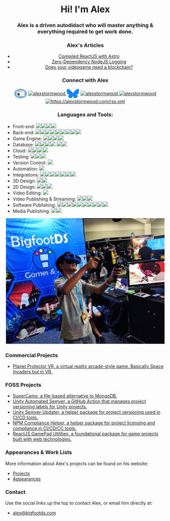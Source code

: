 <h1 align="center">Hi! I'm Alex</h1>
<h3 align="center">Alex is a driven autodidact who will master anything & everything required to get work done.</h3>

<h3 align="center">Alex's Articles</h3>
<div align="center">

<!-- BLOG-POST-LIST:START -->
- [Compiled ReactJS with Astro](https://alexstormwood.com/articles/compiledreactjswithastro/)
- [Zero-Dependency NodeJS Logging](https://alexstormwood.com/articles/nodejslogging/)
- [Does your videogame need a blockchain?](https://alexstormwood.com/articles/doesyourvideogameneedablockchain/)
<!-- BLOG-POST-LIST:END -->

</div>
<h3 align="center">Connect with Alex</h3>
<p align="center">
<a href="https://alexstormwood.com/" target="blank"><img align="center" src="./assets/internet.svg" alt="alexstormwood" height="30" width="40" /></a>
<a href="https://linkedin.com/in/alexstormwood" target="blank">
  <img align="center" src="https://raw.githubusercontent.com/rahuldkjain/github-profile-readme-generator/master/src/images/icons/Social/linked-in-alt.svg" alt="alexstormwood" height="30" width="40" />
</a>
<a href="https://bsky.app/profile/alexstormwood.com" target="blank"><img align="center" src="./assets/Bluesky_Logo.svg" alt="alexstormwood" height="30" width="40" /></a>
<a href="https://instagram.com/alexstormwood" target="blank">
  <img align="center" src="https://raw.githubusercontent.com/rahuldkjain/github-profile-readme-generator/master/src/images/icons/Social/instagram.svg" alt="alexstormwood" height="30" width="40" />
</a>
<a href="https://www.youtube.com/c/alexstormwood" target="blank">
  <img align="center" src="https://raw.githubusercontent.com/rahuldkjain/github-profile-readme-generator/master/src/images/icons/Social/youtube.svg" alt="alexstormwood" height="30" width="40" />
</a>
<a href="/https://alexstormwood.com/rss.xml" target="blank">
  <img align="center" src="https://raw.githubusercontent.com/rahuldkjain/github-profile-readme-generator/master/src/images/icons/Social/rss.svg" alt="https://alexstormwood.com/rss.xml" height="30" width="40" />
</a>
</p>

<h3 align="center">Languages and Tools:</h3>
<p align="center"> 
<ul>
<li>Front-end: <img src="https://img.shields.io/badge/HTML5-181717?logo=html5&logoColor=white&labelColor=E34F26" /><img src="https://img.shields.io/badge/CSS3-181717?logo=css3&logoColor=white&labelColor=1572B6" /><img src="https://img.shields.io/badge/JavaScript-323330?logo=javascript&logoColor=F7DF1E" /><img src="https://img.shields.io/badge/React-20232A?logo=react&logoColor=61DAFB" />   
</li>
<li>Back-end: <img src="https://img.shields.io/badge/NodeJS-181717?logo=nodedotjs&logoColor=white&labelColor=339933" /><img src="https://img.shields.io/badge/ExpressJS-181717?logo=express&logoColor=white&labelColor=000000" /><img src="https://img.shields.io/badge/Python-181717?logo=python&logoColor=white&labelColor=3776AB" /><img src="https://img.shields.io/badge/Flask-181717?logo=flask&logoColor=white" /><img src="https://img.shields.io/badge/Ruby-181717?logo=ruby&logoColor=white&labelColor=CC342D" /><img src="https://img.shields.io/badge/Ruby%20On%20Rails-181717?logo=rubyonrails&logoColor=white&labelColor=CC0000" /><img src="https://img.shields.io/badge/C%23-181717?logo=csharp&logoColor=white&labelColor=239120" /><img src="https://img.shields.io/badge/Dotnet-181717?logo=dotnet&logoColor=white&labelColor=512BD4" /><img src="https://img.shields.io/badge/Electron-181717?logo=electron&logoColor=white&labelColor=47848F" />
</li>
<li>Game Engine: <img src="https://img.shields.io/badge/Unity-181717?logo=unity&logoColor=black&labelColor=FFFFFF" /><img src="https://img.shields.io/badge/FNA-181717?logo=csharp&logoColor=white&labelColor=239120" /><img src="https://img.shields.io/badge/Monogame-181717?logo=csharp&logoColor=white&labelColor=239120" /><img src="https://img.shields.io/badge/Godot-181717?logo=godotengine&logoColor=white&labelColor=478CBF" />
</li>
<li>Database: <img src="https://img.shields.io/badge/PostgreSQL-181717?logo=postgresql&logoColor=white&labelColor=4169E1" /><img src="https://img.shields.io/badge/MongoDB-181717?logo=mongodb&logoColor=white&labelColor=47A248" /><img src="https://img.shields.io/badge/MongooseJS-181717?logo=nodedotjs&logoColor=white&labelColor=339933" /><img src="https://img.shields.io/badge/Firebase-181717?logo=firebase&logoColor=FFCA28&labelColor=grey" /> <img src="https://img.shields.io/badge/NeDB-181717?logo=github&logoColor=black&labelColor=black" /><img src="https://img.shields.io/badge/Camo-181717?logo=github&logoColor=black&labelColor=black" />
</li>
<li>Cloud: <img src="https://img.shields.io/badge/Amazon%20AWS-181717?logo=amazonaws&logoColor=white&labelColor=232F3E" /><img src="https://img.shields.io/badge/Docker-181717?logo=docker&logoColor=2496ED" /><img src="https://img.shields.io/badge/Google%20Cloud-181717?logo=googlecloud&logoColor=4285F4" /><img src="https://img.shields.io/badge/Firebase-181717?logo=firebase&logoColor=FFCA28&labelColor=grey" /> 
</li>
<li>Testing: <img src="https://img.shields.io/badge/Jest-181717?logo=jest&logoColor=white&labelColor=C21325" /><img src="https://img.shields.io/badge/Pytest-181717?logo=pytest&logoColor=white&labelColor=0A9EDC" /><img src="https://img.shields.io/badge/xUnit.net-181717?logo=csharp&logoColor=white&labelColor=239120" />
</li>
<li>Version Control: <img src="https://img.shields.io/badge/Github-181717?logo=github&logoColor=white" />
</li>
<li>Automation: <img src="https://img.shields.io/badge/Github%20Actions-181717?logo=github&logoColor=2088FF" />
</li>
<li>Integrations: <img src="https://img.shields.io/badge/Steamworks-181717?logo=steamworks&logoColor=white&labelColor=1E1E1E" /><img src="https://img.shields.io/badge/Vuforia-181717?logo=github&logoColor=black&labelColor=black" /><img src="https://img.shields.io/badge/Twitch%20API-181717?logo=twitch&logoColor=white&labelColor=9146FF" /><img src="https://img.shields.io/badge/Discord%20API-181717?logo=discord&logoColor=white&labelColor=5865F2" /><img src="https://img.shields.io/badge/Razer%20API-181717?logo=razer&logoColor=00FF00&labelColor=black" /><img src="https://img.shields.io/badge/Xbox%20Live%20API-181717?logo=xbox&logoColor=white&labelColor=107C10" /><img src="https://img.shields.io/badge/Nintendo%20Switch%20Online%20API-181717?logo=nintendoswitch&logoColor=white&labelColor=E60012" />       
</li>
<li>3D Design: <img src="https://img.shields.io/badge/Autodesk%203DS%20Max-181717?logo=autodesk&logoColor=white&labelColor=0696D7" /><img src="https://img.shields.io/badge/ZBrush-181717?logo=autodesk&logoColor=black&labelColor=black" />
</li>
<li>2D Design: <img src="https://img.shields.io/badge/Adobe%20Photoshop-181717?logo=adobephotoshop&logoColor=31A8FF" /><img src="https://img.shields.io/badge/Adobe%20Illustrator-181717?logo=adobeillustrator&logoColor=FF9A00" /><img src="https://img.shields.io/badge/Canva-181717?logo=canva&logoColor=00C4CC" />
</li>
<li>Video Editing: <img src="https://img.shields.io/badge/Adobe%20Premiere%20Pro-181717?logo=adobepremierepro&logoColor=9999FF" />
</li>
<li>Video Publishing & Streaming: <img src="https://img.shields.io/badge/YouTube-181717?logo=youtube&logoColor=white&labelColor=FF0000" /><img src="https://img.shields.io/badge/Twitch-181717?logo=twitch&logoColor=white&labelColor=9146FF" /><img src="https://img.shields.io/badge/OBS Studio-181717?logo=obsstudio&logoColor=white&labelColor=302E31" />     
</li>
<li>Software Publishing: <img src="https://img.shields.io/badge/Steam-181717?logo=steam&logoColor=white&labelColor=000000" /><img src="https://img.shields.io/badge/Android-181717?logo=android&logoColor=white&labelColor=107C10" /><img src="https://img.shields.io/badge/Google%20Play-181717?logo=googleplay&logoColor=white&labelColor=414141" /><img src="https://img.shields.io/badge/Google%20Daydream-181717?logo=googleplay&logoColor=white&labelColor=414141" /><img src="https://img.shields.io/badge/Xbox%20One-181717?logo=xbox&logoColor=white&labelColor=107C10" /><img src="https://img.shields.io/badge/Microsoft%20Store-181717?logo=microsoftstore&logoColor=white&labelColor=005FB8" /><img src="https://img.shields.io/badge/Nintendo%20Wii%20U-181717?logo=wiiu&logoColor=white&labelColor=8B8B8B" /><img src="https://img.shields.io/badge/Nintendo%203DS-181717?logo=nintendo3ds&logoColor=white&labelColor=D12228" /><img src="https://img.shields.io/badge/Nintendo%20Switch-181717?logo=nintendoswitch&logoColor=white&labelColor=E60012" /><img src="https://img.shields.io/badge/Oculus%20-181717?logo=oculus&logoColor=white&labelColor=1C1E20" />     
</li>
<li>Media Publishing: <img src="https://img.shields.io/badge/Amazon%20Kindle%20Direct%20Publishing-181717?logo=amazon&logoColor=white&labelColor=FF9900" /><img src="https://img.shields.io/badge/DistroKid-181717?logo=distrokid&logoColor=white&labelColor=231F20" />   
</li>

</ul>


</p>

<p align="center">
<img src="https://github.com/AlexHolderDeveloper/AlexHolderDeveloper/raw/master/assets/PPVRAtRTX2018.jpg" data-canonical-src="https://github.com/AlexHolderDeveloper/AlexHolderDeveloper/raw/master/assets/PPVRAtRTX2018.jpg" width="500" />
</p>

### Commercial Projects

- [Planet Protector VR, a virtual reality arcade-style game. Basically Space Invaders but in VR.](https://store.steampowered.com/app/656320/Planet_Protector_VR/)


### FOSS Projects

- [SuperCamo, a file-based alternative to MongoDB.](https://github.com/BigfootDS/supercamo)
- [Unity Automated Semver, a GitHub Action that manages project versioning labels for Unity projects.](https://github.com/AlexStormwood/UnityAutomatedSemver)
- [Unity Semver Updater, a helper package for project versioning used in CI/CD tools.](https://github.com/BigfootDS/unity-semver-updater)
- [NPM Compliance Helper, a helper package for project licensing and compliance in CI/CD/CC tools.](https://github.com/BigfootDS/npm-compliance-helper)
- [ReactJS GamePad Utilities, a foundational package for game projects built with web technologies.](https://github.com/BigfootDS/react-gamepad-utils)

### Appearances & Work Lists

More information about Alex's projects can be found on his website:

- [Projects](https://alexstormwood.com/projects/)
- [Appearances](https://alexstormwood.com/appearances/)

### Contact

Use the social links up the top to contact Alex, or email him directly at: 

- [alex@bigfootds.com](mailto:alex@bigfootds.com)